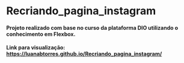 # Recriando_pagina_instagram

#### Projeto realizado com base no curso da plataforma DIO utilizando o conhecimento em Flexbox.

#### Link para visualização: https://luanabtorres.github.io/Recriando_pagina_instagram/